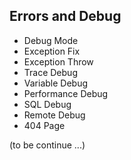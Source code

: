 ## Errors and Debug 

- Debug Mode
- Exception Fix
- Exception Throw
- Trace Debug
- Variable Debug
- Performance Debug
- SQL Debug
- Remote Debug
- 404 Page

(to be continue ...)